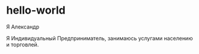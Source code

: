 # hello-world

Я Александр

Я  Индивидуальный Предприниматель, занимаюсь  услугами населению и торговлей.

